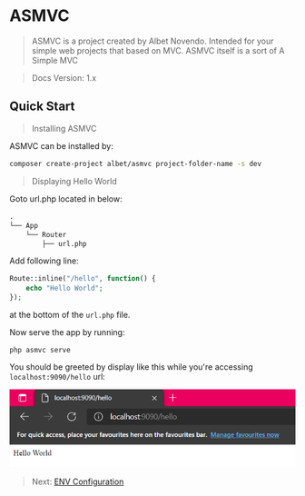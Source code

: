 # ASMVC

> ASMVC is a project created by Albet Novendo. Intended for your simple web projects that based on MVC. ASMVC itself is
> a sort of A Simple MVC

> Docs Version: 1.x

## Quick Start

> Installing ASMVC

ASMVC can be installed by:

```bash
composer create-project albet/asmvc project-folder-name -s dev
```

> Displaying Hello World

Goto url.php located in below:

```text
.
└── App
    └── Router
        ├── url.php
```

Add following line:

```php
Route::inline("/hello", function() {
    echo "Hello World";
});
```

at the bottom of the `url.php` file.

Now serve the app by running:

```console
php asmvc serve
```

You should be greeted by display like this while you're accessing `localhost:9090/hello` url:

![helloworld](img/helloworld.png)

> Next: [ENV Configuration](/envconfig)
